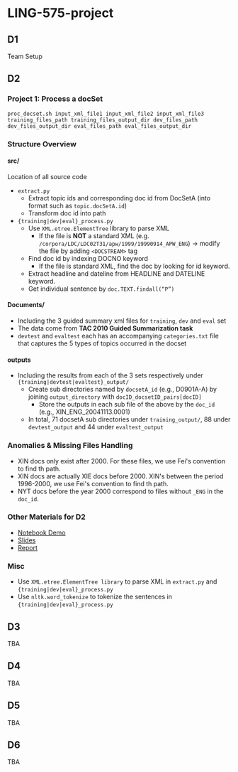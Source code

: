 # LING-575-project

## D1
Team Setup


## D2
### Project 1: Process a docSet
```
proc_docset.sh input_xml_file1 input_xml_file2 input_xml_file3 training_files_path training_files_output_dir dev_files_path dev_files_output_dir eval_files_path eval_files_output_dir
```
### Structure Overview

#### src/ 
Location of all source code
- `extract.py`
  - Extract topic ids and corresponding doc id from DocSetA (into format such as `topic.docSetA.id`)
  - Transform doc id into path
- `{training|dev|eval}_process.py`
  - Use `XML.etree.ElementTree` library to parse XML
    - If the file is **NOT** a standard XML (e.g. `/corpora/LDC/LDC02T31/apw/1999/19990914_APW_ENG`) -> modify the file by adding `<DOCSTREAM>` tag
  - Find doc id by indexing DOCNO keyword
    - If the file is standard XML, find the doc by looking for id keyword.
  - Extract headline and dateline from HEADLINE and DATELINE keyword.
  - Get individual sentence by `doc.TEXT.findall(“P”)`


#### Documents/
- Including the 3 guided summary xml files for `training`, `dev` and `eval` set
- The data come from **TAC 2010 Guided Summarization task**
- `devtest` and `evaltest` each has an accompanying `categories.txt` file that captures the 5 types of topics occurred in the docset

#### outputs
- Including the results from each of the 3 sets respectively under `{training|devtest|evaltest}_output/`
  - Create sub directories named by `docsetA_id` (e.g., D0901A-A) by joining `output_directory` with `docID_docsetID_pairs[docID]`
    -  Store the outputs in each sub file of the above by the `doc_id` (e.g.,  XIN_ENG_20041113.0001)
  -  In total, 71 docsetA sub directories under `training_output/`, 88 under `devtest_output` and 44 under `evaltest_output`


### Anomalies & Missing Files Handling
- XIN docs only exist after 2000. For these files, we use Fei's convention to find th path.
- XIN docs are actually XIE docs before 2000. XIN's between the period 1996-2000, we use Fei's convention to find th path.
- NYT docs before the year 2000 correspond to files without `_ENG` in the `doc_id`.


### Other Materials for D2
- [Notebook Demo](https://colab.research.google.com/drive/12O_-mGa7kY9bDnpg7UTk68-pzOXtouhh?usp=sharing)
- [Slides](https://docs.google.com/presentation/d/1SA4BHlqPNocj633CXlnUCiJl5jbSAbeq9EIMPmwoDfY/edit?usp=sharing)
- [Report](https://www.overleaf.com/project/65ab55ba7354b900096adf76/invite/token/2e834443383d082f2e53afb1796c7265e497eaacb6debd63?project_name=575%20Report&user_first_name=Qingyun)

### Misc
- Use `XML.etree.ElementTree library` to parse XML in `extract.py` and `{training|dev|eval}_process.py`
- Use `nltk.word_tokenize` to tokenize the sentences in `{training|dev|eval}_process.py`



## D3
TBA


## D4
TBA


## D5
TBA


## D6
TBA

